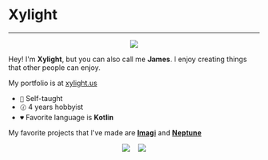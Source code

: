 # Xylight
---

<p align="center">
<img src="https://skillicons.dev/icons?i=kotlin,java,ts,js,svelte,html,css">
</p>

Hey! I'm **Xylight**, but you can also call me **James**. I enjoy creating things that other people can enjoy.

My portfolio is at [xylight.us](https://xylight.us)

- `🌱` Self-taught
- `🕜` 4 years hobbyist
- `♥️` Favorite language is **Kotlin**

My favorite projects that I've made are [**Imagi**](https://github.com/Xyphyn/Imagi) and [**Neptune**](https://github.com/Xyphyn/Neptune)

<div style="display: flex; flex-wrap: wrap; flex-direction: row; gap: 1rem; align-items: center; justify-content: center;">
<img src="https://github-readme-stats-git-masterrstaa-rickstaa.vercel.app/api?username=Xyphyn&show_icons=true&theme=dark&bg_color=0,7532ec,00aaff&text_color=ffffff&hide_border=true">
<img src="https://github-readme-stats-git-masterrstaa-rickstaa.vercel.app/api/top-langs/?username=Xyphyn&show_icons=true&theme=dark&bg_color=0,7532ec,00aaff&text_color=ffffff&hide_border=true&langs_count=3&hide=java">
</div>
